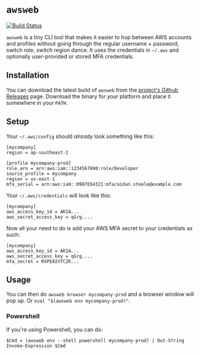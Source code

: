 # `awsweb`

[![Build Status](https://travis-ci.org/glassechidna/awsweb.svg?branch=master)](https://travis-ci.org/glassechidna/awsweb)

`awsweb` is a tiny CLI tool that makes it easier to hop between AWS accounts and
profiles without going through the regular username + password, switch role,
switch region dance. It uses the credentials in `~/.aws` and optionally user-provided
or stored MFA credentials.

## Installation

You can download the latest build of `awsweb` from the [project's Github Releases][github-releases]
page. Download the binary for your platform and place it somewhere in your `PATH`.

[github-releases]: https://github.com/glassechidna/awsweb/releases

## Setup

Your `~/.aws/config` should *already* look something like this:

```
[mycompany]
region = ap-southeast-2

[profile mycompany-prod]
role_arn = arn:aws:iam::1234567890:role/Developer
source_profile = mycompany
region = us-east-1
mfa_serial = arn:aws:iam::0987654321:mfa/aidan.steele@example.com
```

Your `~/.aws/credentials` will look like this:

```
[mycompany]
aws_access_key_id = AKIA...
aws_secret_access_key = qGrg....
```

Now all your need to do is add your AWS MFA secret to your credentials as such:

```
[mycompany]
aws_access_key_id = AKIA...
aws_secret_access_key = qGrg....
mfa_secret = RXPEAIVTCZK...
```

## Usage

You can then do `awsweb browser mycompany-prod` and a browser window will pop up. Or 
`eval "$(awsweb env mycompany-prod)"`.

### Powershell

If you're using Powershell, you can do:

```
$Cmd = (awsweb env --shell powershell mycompany-prod) | Out-String
Invoke-Expression $Cmd
```
